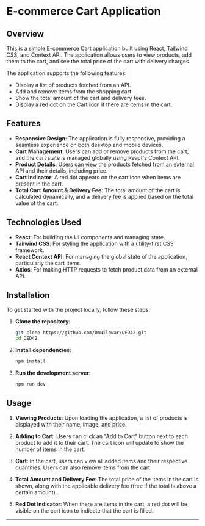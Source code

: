 # E-commerce Cart Application

## Overview

This is a simple E-commerce Cart application built using React, Tailwind CSS, and Context API. The application allows users to view products, add them to the cart, and see the total price of the cart with delivery charges.

The application supports the following features:

- Display a list of products fetched from an API.
- Add and remove items from the shopping cart.
- Show the total amount of the cart and delivery fees.
- Display a red dot on the Cart icon if there are items in the cart.

## Features

- **Responsive Design**: The application is fully responsive, providing a seamless experience on both desktop and mobile devices.
- **Cart Management**: Users can add or remove products from the cart, and the cart state is managed globally using React's Context API.
- **Product Details**: Users can view the products fetched from an external API and their details, including price.
- **Cart Indicator**: A red dot appears on the cart icon when items are present in the cart.
- **Total Cart Amount & Delivery Fee**: The total amount of the cart is calculated dynamically, and a delivery fee is applied based on the total value of the cart.

## Technologies Used

- **React**: For building the UI components and managing state.
- **Tailwind CSS**: For styling the application with a utility-first CSS framework.
- **React Context API**: For managing the global state of the application, particularly the cart items.
- **Axios**: For making HTTP requests to fetch product data from an external API.

## Installation

To get started with the project locally, follow these steps:

1. **Clone the repository**:
   ```bash
   git clone https://github.com/OmNilawar/QED42.git
   cd QED42
   ```
2. **Install dependencies**:
   ```bash
   npm install
   ```
3. **Run the development server**:
   ```bash
   npm run dev
   ```

## Usage

1. **Viewing Products**: Upon loading the application, a list of products is displayed with their name, image, and price.

2. **Adding to Cart**: Users can click an "Add to Cart" button next to each product to add it to their cart. The cart icon will update to show the number of items in the cart.

3. **Cart**: In the cart, users can view all added items and their respective quantities. Users can also remove items from the cart.

4. **Total Amount and Delivery Fee**: The total price of the items in the cart is shown, along with the applicable delivery fee (free if the total is above a certain amount).

5. **Red Dot Indicator**: When there are items in the cart, a red dot will be visible on the cart icon to indicate that the cart is filled.

---


